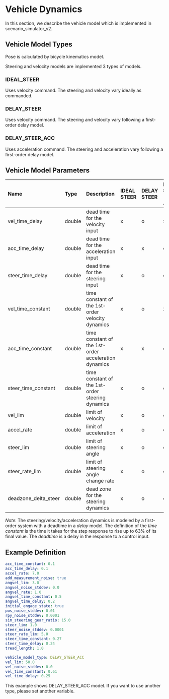 # Vehicle Dynamics

In this section, we describe the vehicle model which is implemented in scenario_simulator_v2.


## Vehicle Model Types

Pose is calculated by bicycle kinematics model.

Steering and velocity models are implemented 3 types of models.

### IDEAL_STEER

Uses velocity command. The steering and velocity vary ideally as commanded.

### DELAY_STEER

Uses velocity command. The steering and velocity vary following a first-order delay model.

### DELAY_STEER_ACC

Uses acceleration command. The steering and acceleration vary following a first-order delay model.

## Vehicle Model Parameters
| Name                 | Type   | Description                                          | IDEAL STEER | DELAY STEER | DELAY STEER 　 ACC | Default value | unit    |
| :------------------- | :----- | :--------------------------------------------------- | :---------- | :---------- | :----------------- | :------------ | :------ |
| vel_time_delay       | double | dead time for the velocity input                     | x           | o           | x                  | 0.25          | [s]     |
| acc_time_delay       | double | dead time for the acceleration input                 | x           | x           | o                  | 0.1           | [s]     |
| steer_time_delay     | double | dead time for the steering input                     | x           | o           | o                  | 0.24          | [s]     |
| vel_time_constant    | double | time constant of the 1st-order velocity dynamics     | x           | o           | x                  | 0.61          | [s]     |
| acc_time_constant    | double | time constant of the 1st-order acceleration dynamics | x           | x           | o                  | 0.1           | [s]     |
| steer_time_constant  | double | time constant of the 1st-order steering dynamics     | x           | o           | o                  | 0.27          | [s]     |
| vel_lim              | double | limit of velocity                                    | x           | o           | o                  | 50.0          | [m/s]   |
| accel_rate           | double | limit of acceleration                                | x           | o           | o                  | 7.0           | [m/ss]  |
| steer_lim            | double | limit of steering angle                              | x           | o           | o                  | 1.0           | [rad]   |
| steer_rate_lim       | double | limit of steering angle change rate                  | x           | o           | o                  | 5.0           | [rad/s] |
| deadzone_delta_steer | double | dead zone for the steering dynamics                  | x           | o           | o                  | 0.0           | [rad]   |

_Note_: The steering/velocity/acceleration dynamics is modeled by a first-order system with a deadtime in a _delay_ model. The definition of the _time constant_ is the time it takes for the step response to rise up to 63% of its final value. The _deadtime_ is a delay in the response to a control input.

## Example Definition

```yaml
acc_time_constant: 0.1
acc_time_delay: 0.1
accel_rate: 7.0
add_measurement_noise: true
angvel_lim: 3.0
angvel_noise_stddev: 0.0
angvel_rate: 1.0
angvel_time_constant: 0.5
angvel_time_delay: 0.2
initial_engage_state: true
pos_noise_stddev: 0.01
rpy_noise_stddev: 0.0001
sim_steering_gear_ratio: 15.0
steer_lim: 1.0
steer_noise_stddev: 0.0001
steer_rate_lim: 5.0
steer_time_constant: 0.27
steer_time_delay: 0.24
tread_length: 1.0

vehicle_model_type: DELAY_STEER_ACC
vel_lim: 50.0
vel_noise_stddev: 0.0
vel_time_constant: 0.61
vel_time_delay: 0.25
```

This example shows DELAY_STEER_ACC model. If you want to use another type, please set another variable.
